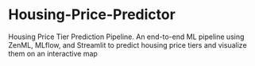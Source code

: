 # Housing-Price-Predictor
Housing Price Tier Prediction Pipeline. An end-to-end ML pipeline using ZenML, MLflow, and Streamlit to predict housing price tiers and visualize them on an interactive map
